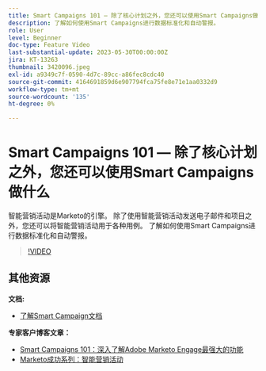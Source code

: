 ```yaml
---
title: Smart Campaigns 101 — 除了核心计划之外，您还可以使用Smart Campaigns做什么
description: 了解如何使用Smart Campaigns进行数据标准化和自动警报。
role: User
level: Beginner
doc-type: Feature Video
last-substantial-update: 2023-05-30T00:00:00Z
jira: KT-13263
thumbnail: 3420096.jpeg
exl-id: a9349c7f-0590-4d7c-89cc-a86fec8cdc40
source-git-commit: 4164691859d6e907794fca75fe8e71e1aa0332d9
workflow-type: tm+mt
source-wordcount: '135'
ht-degree: 0%

---
```


# Smart Campaigns 101 — 除了核心计划之外，您还可以使用Smart Campaigns做什么

智能营销活动是Marketo的引擎。 除了使用智能营销活动发送电子邮件和项目之外，您还可以将智能营销活动用于各种用例。 了解如何使用Smart Campaigns进行数据标准化和自动警报。

>[!VIDEO](https://video.tv.adobe.com/v/3420096/?quality=12&learn=on)


## 其他资源

**文档:**

* [了解Smart Campaign文档](https://experienceleague.adobe.com/docs/marketo/using/product-docs/core-marketo-concepts/smart-campaigns/understanding-smart-campaigns.html?lang=en)

**专家客户博客文章：**

* [Smart Campaigns 101：深入了解Adobe Marketo Engage最强大的功能](https://nation.marketo.com/t5/product-blogs/smart-campaigns-101-a-deep-dive-into-adobe-marketo-engage-s-most/ba-p/313385#M1838)
* [Marketo成功系列：智能营销活动](https://nation.marketo.com/t5/product-blogs/marketo-success-series-smart-campaigns/ba-p/306961)
